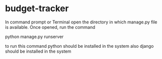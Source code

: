 # budget-tracker
In command prompt or Terminal open the directory in which manage.py file is available.
Once opened, run the command 

python manage.py runserver

to run this command python should be installed in the system
also django should be installed in the system
